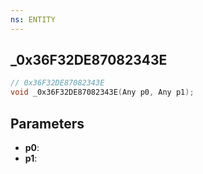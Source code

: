 ```yaml
---
ns: ENTITY
---
```

## _0x36F32DE87082343E

```c
// 0x36F32DE87082343E
void _0x36F32DE87082343E(Any p0, Any p1);
```


## Parameters
* **p0**: 
* **p1**: 

